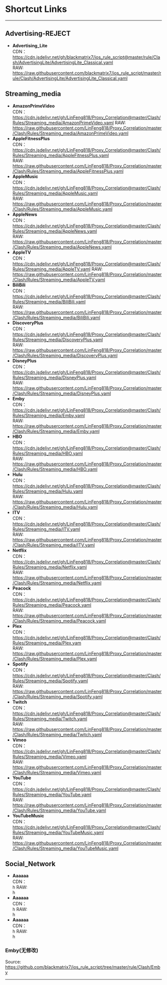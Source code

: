 # Shortcut Links
---

## Advertising-REJECT
- **Advertising_Lite**   
CDN：  
https://cdn.jsdelivr.net/gh/blackmatrix7/ios_rule_script@master/rule/Clash/AdvertisingLite/AdvertisingLite_Classical.yaml  
RAW:  
https://raw.githubusercontent.com/blackmatrix7/ios_rule_script/master/rule/Clash/AdvertisingLite/AdvertisingLite_Classical.yaml  
## Streaming_media
- **AmazonPrimeVideo**  
CDN：  
https://cdn.jsdelivr.net/gh/LinFeng818/Proxy_Correlation@master/Clash/Rules/Streaming_media/AmazonPrimeVideo.yaml 
RAW:  
https://raw.githubusercontent.com/LinFeng818/Proxy_Correlation/master/Clash/Rules/Streaming_media/AmazonPrimeVideo.yaml
- **AppleFitnessPlus**  
CDN：  
https://cdn.jsdelivr.net/gh/LinFeng818/Proxy_Correlation@master/Clash/Rules/Streaming_media/AppleFitnessPlus.yaml  
RAW:  
https://raw.githubusercontent.com/LinFeng818/Proxy_Correlation/master/Clash/Rules/Streaming_media/AppleFitnessPlus.yaml
- **AppleMusic**  
CDN：  
https://cdn.jsdelivr.net/gh/LinFeng818/Proxy_Correlation@master/Clash/Rules/Streaming_media/AppleMusic.yaml  
RAW:  
https://raw.githubusercontent.com/LinFeng818/Proxy_Correlation/master/Clash/Rules/Streaming_media/AppleMusic.yaml
- **AppleNews**  
CDN：  
https://cdn.jsdelivr.net/gh/LinFeng818/Proxy_Correlation@master/Clash/Rules/Streaming_media/AppleNews.yaml  
RAW:  
https://raw.githubusercontent.com/LinFeng818/Proxy_Correlation/master/Clash/Rules/Streaming_media/AppleNews.yaml
- **AppleTV**  
CDN：  
https://cdn.jsdelivr.net/gh/LinFeng818/Proxy_Correlation@master/Clash/Rules/Streaming_media/AppleTV.yaml
RAW:  
https://raw.githubusercontent.com/LinFeng818/Proxy_Correlation/master/Clash/Rules/Streaming_media/AppleTV.yaml
- **BiliBili**  
CDN：  
https://cdn.jsdelivr.net/gh/LinFeng818/Proxy_Correlation@master/Clash/Rules/Streaming_media/BiliBili.yaml  
RAW:  
https://raw.githubusercontent.com/LinFeng818/Proxy_Correlation/master/Clash/Rules/Streaming_media/BiliBili.yaml
- **DiscoveryPlus**  
CDN：  
https://cdn.jsdelivr.net/gh/LinFeng818/Proxy_Correlation@master/Clash/Rules/Streaming_media/DiscoveryPlus.yaml  
RAW:  
https://raw.githubusercontent.com/LinFeng818/Proxy_Correlation/master/Clash/Rules/Streaming_media/DiscoveryPlus.yaml
- **DisneyPlus**  
CDN：  
https://cdn.jsdelivr.net/gh/LinFeng818/Proxy_Correlation@master/Clash/Rules/Streaming_media/DisneyPlus.yaml  
RAW:  
https://raw.githubusercontent.com/LinFeng818/Proxy_Correlation/master/Clash/Rules/Streaming_media/DisneyPlus.yaml
- **Emby**  
CDN：  
https://cdn.jsdelivr.net/gh/LinFeng818/Proxy_Correlation@master/Clash/Rules/Streaming_media/Emby.yaml  
RAW:  
https://raw.githubusercontent.com/LinFeng818/Proxy_Correlation/master/Clash/Rules/Streaming_media/Emby.yaml
- **HBO**  
CDN：  
https://cdn.jsdelivr.net/gh/LinFeng818/Proxy_Correlation@master/Clash/Rules/Streaming_media/HBO.yaml  
RAW:  
https://raw.githubusercontent.com/LinFeng818/Proxy_Correlation/master/Clash/Rules/Streaming_media/HBO.yaml
- **Hulu**  
CDN：  
https://cdn.jsdelivr.net/gh/LinFeng818/Proxy_Correlation@master/Clash/Rules/Streaming_media/Hulu.yaml  
RAW:  
https://raw.githubusercontent.com/LinFeng818/Proxy_Correlation/master/Clash/Rules/Streaming_media/Hulu.yaml
- **ITV**  
CDN：  
https://cdn.jsdelivr.net/gh/LinFeng818/Proxy_Correlation@master/Clash/Rules/Streaming_media/ITV.yaml  
RAW:  
https://raw.githubusercontent.com/LinFeng818/Proxy_Correlation/master/Clash/Rules/Streaming_media/ITV.yaml
- **Netflix**  
CDN：  
https://cdn.jsdelivr.net/gh/LinFeng818/Proxy_Correlation@master/Clash/Rules/Streaming_media/Netflix.yaml  
RAW:  
https://raw.githubusercontent.com/LinFeng818/Proxy_Correlation/master/Clash/Rules/Streaming_media/Netflix.yaml
- **Peacock**  
CDN：  
https://cdn.jsdelivr.net/gh/LinFeng818/Proxy_Correlation@master/Clash/Rules/Streaming_media/Peacock.yaml  
RAW:  
https://raw.githubusercontent.com/LinFeng818/Proxy_Correlation/master/Clash/Rules/Streaming_media/Peacock.yaml
- **Plex**  
CDN：  
https://cdn.jsdelivr.net/gh/LinFeng818/Proxy_Correlation@master/Clash/Rules/Streaming_media/Plex.yam  
RAW:  
https://raw.githubusercontent.com/LinFeng818/Proxy_Correlation/master/Clash/Rules/Streaming_media/Plex.yaml
- **Spotify**  
CDN：  
https://cdn.jsdelivr.net/gh/LinFeng818/Proxy_Correlation@master/Clash/Rules/Streaming_media/Spotify.yaml  
RAW:  
https://raw.githubusercontent.com/LinFeng818/Proxy_Correlation/master/Clash/Rules/Streaming_media/Spotify.yaml
- **Twitch**  
CDN：  
https://cdn.jsdelivr.net/gh/LinFeng818/Proxy_Correlation@master/Clash/Rules/Streaming_media/Twitch.yaml  
RAW:  
https://raw.githubusercontent.com/LinFeng818/Proxy_Correlation/master/Clash/Rules/Streaming_media/Twitch.yaml
- **Vimeo**  
CDN：  
https://cdn.jsdelivr.net/gh/LinFeng818/Proxy_Correlation@master/Clash/Rules/Streaming_media/Vimeo.yaml  
RAW:  
https://raw.githubusercontent.com/LinFeng818/Proxy_Correlation/master/Clash/Rules/Streaming_media/Vimeo.yaml
- **YouTube**  
CDN：  
https://cdn.jsdelivr.net/gh/LinFeng818/Proxy_Correlation@master/Clash/Rules/Streaming_media/YouTube.yaml  
RAW:  
https://raw.githubusercontent.com/LinFeng818/Proxy_Correlation/master/Clash/Rules/Streaming_media/YouTube.yaml
- **YouTubeMusic**  
CDN：  
https://cdn.jsdelivr.net/gh/LinFeng818/Proxy_Correlation@master/Clash/Rules/Streaming_media/YouTubeMusic.yaml  
RAW:  
https://raw.githubusercontent.com/LinFeng818/Proxy_Correlation/master/Clash/Rules/Streaming_media/YouTubeMusic.yaml  
## Social_Network
- **Aaaaaa**  
CDN：  
h
RAW:  
h
- **Aaaaaa**  
CDN：  
h
RAW:  
h
- **Aaaaaa**  
CDN：  
h
RAW:  
h
### Emby(无修改) 
  Source: https://github.com/blackmatrix7/ios_rule_script/tree/master/rule/Clash/Emby  
  
---

  
 
 
